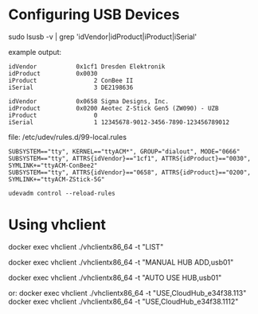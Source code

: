 # Configuring USB Devices

sudo lsusb -v | grep 'idVendor\|idProduct\|iProduct\|iSerial'

example output:
```
idVendor           0x1cf1 Dresden Elektronik
idProduct          0x0030 
iProduct                2 ConBee II
iSerial                 3 DE2198636

idVendor           0x0658 Sigma Designs, Inc.
idProduct          0x0200 Aeotec Z-Stick Gen5 (ZW090) - UZB
iProduct                0 
iSerial                 1 12345678-9012-3456-7890-123456789012
```

file: /etc/udev/rules.d/99-local.rules
```
SUBSYSTEM=="tty", KERNEL=="ttyACM*", GROUP="dialout", MODE="0666"
SUBSYSTEM=="tty", ATTRS{idVendor}=="1cf1", ATTRS{idProduct}=="0030", SYMLINK+="ttyACM-ConBee2"
SUBSYSTEM=="tty", ATTRS{idVendor}=="0658", ATTRS{idProduct}=="0200", SYMLINK+="ttyACM-ZStick-5G"

udevadm control --reload-rules
```

# Using vhclient

docker exec vhclient ./vhclientx86_64 -t "LIST"

docker exec vhclient ./vhclientx86_64 -t "MANUAL HUB ADD,usb01"

docker exec vhclient ./vhclientx86_64 -t "AUTO USE HUB,usb01"

or:
docker exec vhclient ./vhclientx86_64 -t "USE,CloudHub_e34f38.113"
docker exec vhclient ./vhclientx86_64 -t "USE,CloudHub_e34f38.1112"
